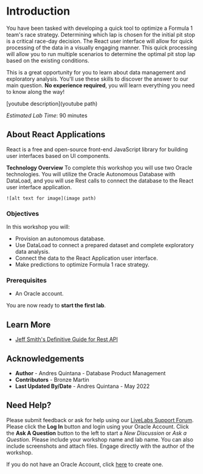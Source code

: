 # Introduction
You have been tasked with developing a quick tool to optimize a Formula 1 team's race strategy. Determining which lap is chosen for the initial pit stop is a critical race-day decision. The React user interface will allow for quick processing of the data in a visually engaging manner. This quick processing will allow you to run multiple scenarios to determine the optimal pit stop lap based on the existing conditions.   

This is a great opportunity for you to learn about data management and exploratory analysis. You'll use these skills to discover the answer to our main question. **No experience required**, you will learn everything you need to know along the way!

[youtube description](youtube path)

*Estimated Lab Time*: 90 minutes

## About React Applications 
React is a free and open-source front-end JavaScript library for building user interfaces based on UI components. 

**Technology Overview**
To complete this workshop you will use two Oracle technologies. You will utilize the Oracle Autonomous Database with DataLoad, and you will use Rest calls to connect the database to the React user interface application. 

    ![alt text for image](image path)

### Objectives

In this workshop you will:
* Provision an autonomous database.
* Use DataLoad to connect a prepared dataset and complete exploratory data analysis. 
* Connect the data to the React Application user interface.
* Make predictions to optimize Formula 1 race strategy. 

### Prerequisites
* An Oracle account. 

You are now ready to **start the first lab**.

## Learn More

* [Jeff Smith's Definitive Guide for Rest API](https://www.thatjeffsmith.com/archive/2022/01/definitive-guide-rest-api-for-insert-row-to-oracle-table/)

## Acknowledgements

* **Author** - Andres Quintana - Database Product Management 
* **Contributors** - Bronze Martin 
* **Last Updated By/Date** - Andres Quintana - May 2022 

## Need Help?
Please submit feedback or ask for help using our [LiveLabs Support Forum](https://community.oracle.com/tech/developers/categories/livelabsdiscussions). Please click the **Log In** button and login using your Oracle Account. Click the **Ask A Question** button to the left to start a *New Discussion* or *Ask a Question*.  Please include your workshop name and lab name.  You can also include screenshots and attach files.  Engage directly with the author of the workshop.

If you do not have an Oracle Account, click [here](https://profile.oracle.com/myprofile/account/create-account.jspx) to create one.